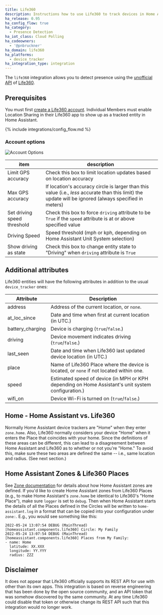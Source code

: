 ```yaml
---
title: Life360
description: Instructions how to use Life360 to track devices in Home Assistant.
ha_release: 0.95
ha_config_flow: true
ha_category:
  - Presence Detection
ha_iot_class: Cloud Polling
ha_codeowners:
  - '@pnbruckner'
ha_domain: life360
ha_platforms:
  - device_tracker
ha_integration_type: integration
---
```


The `life360` integration allows you to detect presence using the [unofficial API](#disclaimer) of [Life360](https://www.life360.com/).

## Prerequisites

You must first [create a Life360 account](https://app.life360.com/sign-up).
Individual Members must enable Location Sharing in their Life360 app to show up as a tracked entity in Home Assistant.

{% include integrations/config_flow.md %}

### Account options

![Account Options](/images/integrations/life360/integration_options.png)

item | description
-|-
Limit GPS accuracy | Check this box to limit location updates based on location accuracy
Max GPS accuracy | If location's accuracy circle is larger than this value (i.e., _less_ accurate than this limit) the update will be ignored (always specified in meters)
Set driving speed threshold | Check this box to force `driving` attribute to be `True` if the `speed` attribute is at or above specified value
Driving Speed | Speed threshold (mph or kph, depending on Home Assistant Unit System selection)
Show driving as state | Check this box to change entity state to "Driving" when `driving` attribute is `True`

## Additional attributes

Life360 entities will have the following attributes in addition to the usual `device_tracker` ones:

| Attribute        | Description                                                                                        |
| ---------------- | -------------------------------------------------------------------------------------------------- |
| address          | Address of the current location, or `none`.                                                        |
| at_loc_since     | Date and time when first at current location (in UTC.)                                             |
| battery_charging | Device is charging (`true`/`false`.)                                                               |
| driving          | Device movement indicates driving (`true`/`false`.)                                                |
| last_seen        | Date and time when Life360 last updated device location (in UTC.)                                  |
| place            | Name of Life360 Place where the device is located, or `none` if not located within one.            |
| speed            | Estimated speed of device (in MPH or KPH depending on Home Assistant's unit system configuration.) |
| wifi_on          | Device Wi-Fi is turned on (`true`/`false`.)                                                        |

## Home - Home Assistant vs. Life360

Normally Home Assistant device trackers are "Home" when they enter `zone.home`. Also, Life360 normally considers your device "Home" when it enters the Place that coincides with your home. Since the definitions of these areas can be different, this can lead to a disagreement between Home Assistant and Life360 as to whether or not you're "Home." To avoid this, make sure these two areas are defined the same -- i.e., same location and radius. (See next section.)

## Home Assistant Zones & Life360 Places

See [Zone documentation](/integrations/zone/#home-zone) for details about how Home Assistant zones are defined. If you'd like to create Home Assistant zones from Life360 Places (e.g., to make Home Assistant's `zone.home` be identical to Life360's "Home Place"), make sure `logger` is set to `debug`. Then when Home Assistant starts the details of all the Places defined in the Circles will be written to `home-assistant.log` in a format that can be copied into your configuration under `zone:`. E.g., you would see something like this:

```text
2022-05-24 13:07:54 DEBUG (MainThread) [homeassistant.components.life360] Circle: My Family
2022-05-24 13:07:54 DEBUG (MainThread) [homeassistant.components.life360] Places from My Family:
- name: Home
  latitude: XX.XXX
  longitude: YY.YYY
  radius: ZZZ
```

## Disclaimer

It does not appear that Life360 officially supports its REST API for use with other than its own apps. This integration is based on reverse engineering that has been done by the open source community, and an API token that was somehow discovered by the same community. At any time Life360 could disable that token or otherwise change its REST API such that this integration would no longer work.

